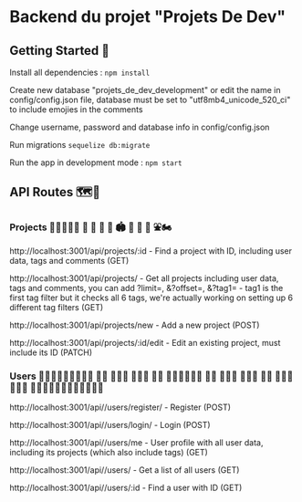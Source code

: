 # Backend du projet "Projets De Dev"

## Getting Started 🚀

Install all dependencies : `npm install` 

Create new database "projets_de_dev_development" or edit the name in config/config.json file, database must be set to "utf8mb4_unicode_520_ci" to include emojies in the comments

Change username, password and database info in config/config.json

Run migrations `sequelize db:migrate`

Run the app in development mode : `npm start`

## API Routes 🗺🚠

### Projects 👨‍🚀👩‍⚖️🗿 🗽 🗼 🏰 🏯 🏟 🎡 🎢 🎠 ⛲️🏍

http://localhost:3001/api/projects/:id - Find a project with ID, including user data, tags and comments (GET)

http://localhost:3001/api/projects/ - Get all projects including user data, tags and comments, you can add ?limit=, &?offset=, &?tag1= - tag1 is the first tag filter but it checks all 6 tags, we're actually working on setting up 6 different tag filters (GET)

http://localhost:3001/api/projects/new - Add a new project (POST)

http://localhost:3001/api/projects/:id/edit - Edit an existing project, must include its ID (PATCH)


### Users 👩🏻‍💻👨🏻‍💻👮🏻‍♀️ 👮🏻 👮🏻‍♂️ 👷🏻‍♀️ 👷🏻 👷🏻‍♂️💂🏻‍♀️ 💂🏻 💂🏻‍♂️ 🕵🏻‍♀️ 🕵🏻 🕵🏻‍♂️👨🏻‍🔧 👩🏻‍🔬👨🏻‍🔬👩🏻‍🎨👨🏻‍🎨

http://localhost:3001/api//users/register/ - Register (POST)

http://localhost:3001/api//users/login/ - Login (POST)

http://localhost:3001/api//users/me - User profile with all user data, including its projects (which also include tags) (GET)

http://localhost:3001/api//users/ - Get a list of all users (GET)

http://localhost:3001/api//users/:id - Find a user with ID (GET)